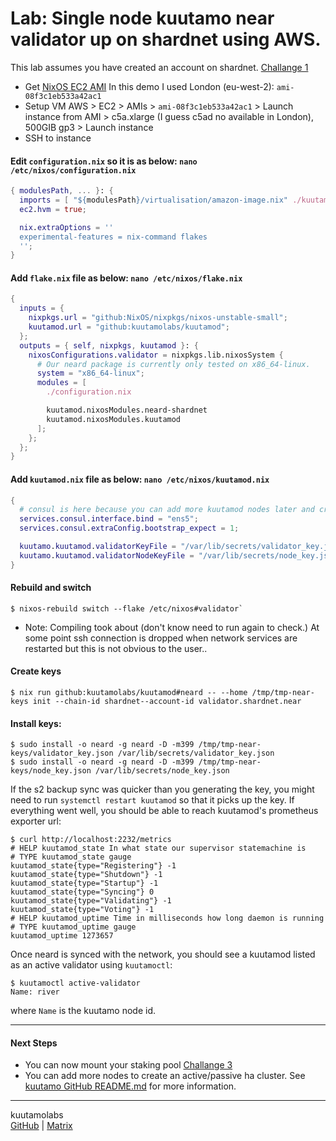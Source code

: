 # Lab: Single node kuutamo near validator up on shardnet using AWS.

This lab assumes you have created an account on shardnet. [Challange 1](https://github.com/near/stakewars-iii/blob/main/challenges/001.md)

- Get [NixOS EC2 AMI](https://nixos.org/download.html#nixos-amazon)
  In this demo I used London (eu-west-2): `ami-08f3c1eb533a42ac1` 
- Setup VM
  AWS > EC2 > AMIs > `ami-08f3c1eb533a42ac1` > Launch instance from AMI > c5a.xlarge (I guess c5ad no available in London), 500GIB gp3 > Launch instance
- SSH to instance

#### Edit `configuration.nix` so it is as below: `nano /etc/nixos/configuration.nix`
```nix
{ modulesPath, ... }: {
  imports = [ "${modulesPath}/virtualisation/amazon-image.nix" ./kuutamod.nix];
  ec2.hvm = true;

  nix.extraOptions = ''
  experimental-features = nix-command flakes
  '';  
}
```

#### Add `flake.nix` file as below: `nano /etc/nixos/flake.nix`
```nix
{
  inputs = {
    nixpkgs.url = "github:NixOS/nixpkgs/nixos-unstable-small";
    kuutamod.url = "github:kuutamolabs/kuutamod";
  };
  outputs = { self, nixpkgs, kuutamod }: {
    nixosConfigurations.validator = nixpkgs.lib.nixosSystem {
      # Our neard package is currently only tested on x86_64-linux.
      system = "x86_64-linux";
      modules = [
        ./configuration.nix

        kuutamod.nixosModules.neard-shardnet
        kuutamod.nixosModules.kuutamod
      ];
    };
  };
}

```
#### Add `kuutamod.nix` file as below: `nano /etc/nixos/kuutamod.nix`
```nix
{
  # consul is here because you can add more kuutamod nodes later and create an Active/Passive HA cluster.
  services.consul.interface.bind = "ens5";
  services.consul.extraConfig.bootstrap_expect = 1;

  kuutamo.kuutamod.validatorKeyFile = "/var/lib/secrets/validator_key.json";
  kuutamo.kuutamod.validatorNodeKeyFile = "/var/lib/secrets/node_key.json";
}
```

#### Rebuild and switch
```console
$ nixos-rebuild switch --flake /etc/nixos#validator`
```
- Note: Compiling took about (don't know need to run again to check.) At some point ssh connection is dropped when network services are restarted but this is not obvious to the user.. 

#### Create keys
```console
$ nix run github:kuutamolabs/kuutamod#neard -- --home /tmp/tmp-near-keys init --chain-id shardnet--account-id validator.shardnet.near
```
 
#### Install keys:
 
```console
$ sudo install -o neard -g neard -D -m399 /tmp/tmp-near-keys/validator_key.json /var/lib/secrets/validator_key.json
$ sudo install -o neard -g neard -D -m399 /tmp/tmp-near-keys/node_key.json /var/lib/secrets/node_key.json
```
 
If the s2 backup sync was quicker than you generating the key, you might need to
run `systemctl restart kuutamod` so that it picks up the key. If everything
went well, you should be able to reach kuutamod's prometheus exporter url:

```
$ curl http://localhost:2232/metrics
# HELP kuutamod_state In what state our supervisor statemachine is
# TYPE kuutamod_state gauge
kuutamod_state{type="Registering"} -1
kuutamod_state{type="Shutdown"} -1
kuutamod_state{type="Startup"} -1
kuutamod_state{type="Syncing"} 0
kuutamod_state{type="Validating"} -1
kuutamod_state{type="Voting"} -1
# HELP kuutamod_uptime Time in milliseconds how long daemon is running
# TYPE kuutamod_uptime gauge
kuutamod_uptime 1273657
```

Once neard is synced with the network, you should see a kuutamod listed as an active validator using `kuutamoctl`:

```
$ kuutamoctl active-validator
Name: river
```

where `Name` is the kuutamo node id.

---
#### Next Steps

- You can now mount your staking pool [Challange 3](https://github.com/near/stakewars-iii/blob/main/challenges/003.md)
- You can add more nodes to create an active/passive ha cluster. See [kuutamo GitHub README.md](https://github.com/kuutamolabs/kuutamod/blob/main/README.md) for more information. 

---
kuutamolabs  
[GitHub](https://github.com/kuutamolabs/kuutamod) | [Matrix](https://matrix.to/#/#kuutamo-chat:kuutamo.chat)
